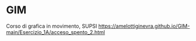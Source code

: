 # GIM
Corso di grafica in movimento, SUPSI
https://amelottiginevra.github.io/GIM-main/Esercizio_1A/acceso_spento_2.html
